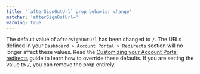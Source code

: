 ```yaml
---
title: '`afterSignOutUrl` prop behavior change'
matcher: 'afterSignOutUrl='
warning: true
---
```


The default value of `afterSignOutUrl` has been changed to `/`. The URLs defined in your `Dashboard > Account Portal > Redirects` section will no longer affect these values. Read the [Customizing your Account Portal redirects](https://clerk.com/docs/account-portal/custom-redirects) guide to learn how to override these defaults. If you are setting the value to `/`, you can remove the prop entirely.
